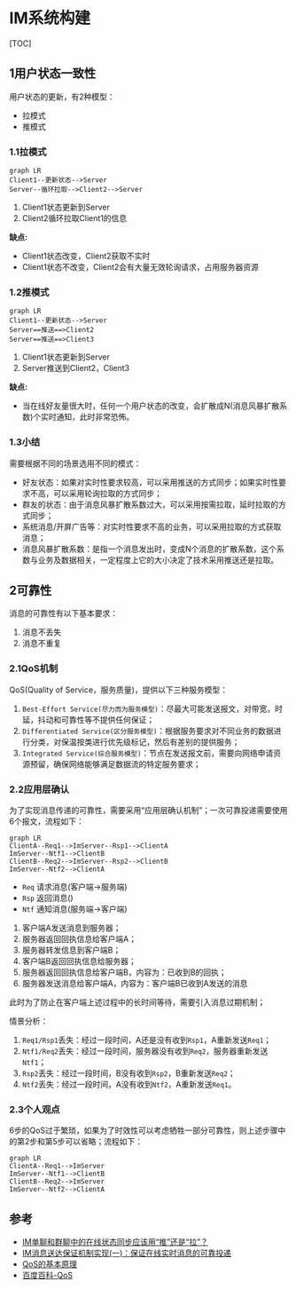 # IM系统构建

[TOC]



## 1用户状态一致性

用户状态的更新，有2种模型：

- 拉模式
- 推模式

### 1.1拉模式

```mermaid
graph LR
Client1--更新状态-->Server
Server--循环拉取-->Client2-->Server
```

1. Client1状态更新到Server
2. Client2循环拉取Client1的信息

**缺点:**

- Client1状态改变，Client2获取不实时
- Client1状态不改变，Client2会有大量无效轮询请求，占用服务器资源

### 1.2推模式

```mermaid
graph LR
Client1--更新状态-->Server
Server==推送==>Client2
Server==推送==>Client3
```

1. Client1状态更新到Server
2. Server推送到Client2，Client3

**缺点:**

- 当在线好友量很大时，任何一个用户状态的改变，会扩散成N(消息风暴扩散系数)个实时通知，此时非常恐怖。

### 1.3小结

需要根据不同的场景选用不同的模式：

- 好友状态：如果对实时性要求较高，可以采用推送的方式同步；如果实时性要求不高，可以采用轮询拉取的方式同步；
- 群友的状态：由于消息风暴扩散系数过大，可以采用按需拉取，延时拉取的方式同步；
- 系统消息/开屏广告等：对实时性要求不高的业务，可以采用拉取的方式获取消息；
- 消息风暴扩散系数：是指一个消息发出时，变成N个消息的扩散系数，这个系数与业务及数据相关，一定程度上它的大小决定了技术采用推送还是拉取。



## 2可靠性

消息的可靠性有以下基本要求：

1. 消息不丢失
2. 消息不重复

### 2.1QoS机制

QoS(Quality of Service，服务质量)，提供以下三种服务模型：

1. `Best-Effort Service(尽力而为服务模型)`：尽最大可能发送报文，对带宽，时延，抖动和可靠性等不提供任何保证；
2. `Differentiated Service(区分服务模型)`：根据服务要求对不同业务的数据进行分类，对保温按类进行优先级标记，然后有差别的提供服务；
3. `Integrated Service(综合服务模型)`：节点在发送报文前，需要向网络申请资源预留，确保网络能够满足数据流的特定服务要求；

### 2.2应用层确认

为了实现消息传递的可靠性，需要采用“应用层确认机制”；一次可靠投递需要使用6个报文，流程如下：

```mermaid
graph LR
ClientA--Req1-->ImServer--Rsp1-->ClientA
ImServer--Ntf1-->ClientB
ClientB--Req2-->ImServer--Rsp2-->ClientB
ImServer--Ntf2-->ClientA
```

- `Req` 请求消息(客户端->服务端)
- `Rsp` 返回消息()
- `Ntf` 通知消息(服务端->客户端)

1. 客户端A发送消息到服务器；
2. 服务器返回回执信息给客户端A；
3. 服务器转发信息到客户端B；
4. 客户端B返回回执信息给服务器；
5. 服务器返回回执信息给客户端B，内容为：已收到B的回执；
6. 服务器发送消息给客户端A，内容为：客户端B已收到A发送的消息

此时为了防止在客户端上述过程中的长时间等待，需要引入消息过期机制；

情景分析：

1. `Req1/Rsp1`丢失：经过一段时间，A还是没有收到`Rsp1`，A重新发送`Req1`；
2. `Ntf1/Req2`丢失：经过一段时间，服务器没有收到`Req2`，服务器重新发送`Ntf1`；
3. `Rsp2`丢失：经过一段时间，B没有收到`Rsp2`，B重新发送`Req2`；
4. `Ntf2`丢失：经过一段时间，A没有收到`Ntf2`，A重新发送`Req1`。

### 2.3个人观点

6步的QoS过于繁琐，如果为了时效性可以考虑牺牲一部分可靠性，则上述步骤中的第2步和第5步可以省略；流程如下：

```mermaid
graph LR
ClientA--Req1-->ImServer
ImServer--Ntf1-->ClientB
ClientB--Req2-->ImServer
ImServer--Ntf2-->ClientA
```



## 参考

- [IM单聊和群聊中的在线状态同步应该用“推”还是“拉”？](http://www.52im.net/thread-715-1-1.html)
- [IM消息送达保证机制实现(一)：保证在线实时消息的可靠投递](http://www.52im.net/thread-294-1-1.html)
- [QoS的基本原理](https://blog.csdn.net/c1194758555/article/details/78839184)
- [百度百科-QoS](https://baike.baidu.com/item/qos/404053?fr=aladdin)

